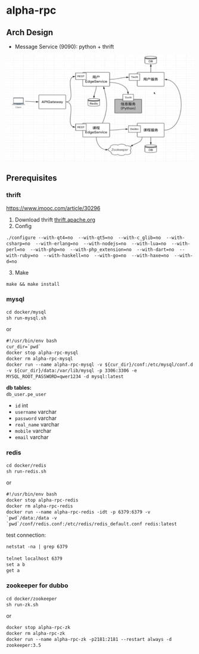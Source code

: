 # alpha-rpc

## Arch Design
- Message Service (9090): python + thrift

![arch](arch.png)


## Prerequisites

### thrift
https://www.imooc.com/article/30296

1. Download thrift [thrift.apache.org](http://thrift.apache.org)
2. Config
```
./configure --with-qt4=no  --with-qt5=no  --with-c_glib=no  --with-csharp=no  --with-erlang=no  --with-nodejs=no  --with-lua=no  --with-perl=no  --with-php=no  --with-php_extension=no  --with-dart=no  --with-ruby=no  --with-haskell=no  --with-go=no  --with-haxe=no  --with-d=no
```
3. Make
```
make && make install
```


### mysql
```
cd docker/mysql
sh run-mysql.sh
```

or 

```
#!/usr/bin/env bash
cur_dir=`pwd`
docker stop alpha-rpc-mysql
docker rm alpha-rpc-mysql
docker run --name alpha-rpc-mysql -v ${cur_dir}/conf:/etc/mysql/conf.d -v ${cur_dir}/data:/var/lib/mysql -p 3306:3306 -e MYSQL_ROOT_PASSWORD=qwer1234 -d mysql:latest
```

**db tables:**  
`db_user.pe_user`  
 
- `id` int
- `username` varchar
- `password` varchar
- `real_name` varchar
- `mobile` varchar
- `email` varchar

### redis
```
cd docker/redis
sh run-redis.sh
```

or 

```
#!/usr/bin/env bash
docker stop alpha-rpc-redis
docker rm alpha-rpc-redis
docker run --name alpha-rpc-redis -idt -p 6379:6379 -v `pwd`/data:/data -v `pwd`/conf/redis.conf:/etc/redis/redis_default.conf redis:latest
```

test connection:
```
netstat -na | grep 6379

telnet localhost 6379
set a b
get a
```

### zookeeper for dubbo

```
cd docker/zookeeper
sh run-zk.sh
```

or 

```
docker stop alpha-rpc-zk
docker rm alpha-rpc-zk
docker run --name alpha-rpc-zk -p2181:2181 --restart always -d zookeeper:3.5
```



